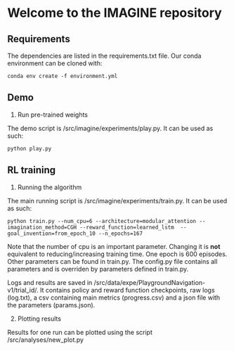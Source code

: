 # Welcome to the IMAGINE repository

## Requirements

The dependencies are listed in the requirements.txt file. Our conda environment can be cloned with:
```
conda env create -f environment.yml
```
## Demo

1. Run pre-trained weights

The demo script is /src/imagine/experiments/play.py. It can be used as such:

```python play.py```

## RL training

1. Running the algorithm

The main running script is /src/imagine/experiments/train.py. It can be used as such:

```
python train.py --num_cpu=6 --architecture=modular_attention --imagination_method=CGH --reward_function=learned_lstm  --goal_invention=from_epoch_10 --n_epochs=167
```

Note that the number of cpu is an important parameter. Changing it is **not** equivalent to reducing/increasing training time. One epoch is 600 episodes. Other parameters can be
 found in train.py. The config.py file contains all parameters and is overriden by parameters defined in train.py.
 
 Logs and results are saved in /src/data/expe/PlaygroundNavigation-v1/trial_id/. It contains policy and reward function checkpoints, raw logs (log.txt), a csv containing main metrics (progress.csv) and a json file with the parameters (params.json).
 
 2. Plotting results
 
 Results for one run can be plotted using the script /src/analyses/new_plot.py